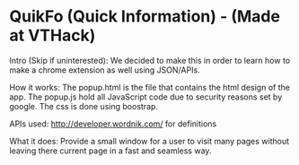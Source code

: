 # QuikFo (Quick Information) - (Made at VTHack)
Intro (Skip if uninterested): We decided to make this in order to learn how to make a chrome extension
as well using JSON/APIs.

How it works:
The popup.html is the file that contains the html design of the app. 
The popup.js hold all JavaScript code due to security reasons set by google.
The css is done using boostrap.

APIs used:
http://developer.wordnik.com/ for definitions

What it does:
Provide a small window for a user to visit many pages without leaving there current page in a fast and seamless way.
